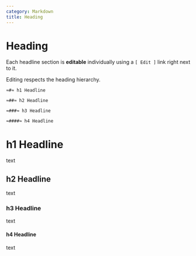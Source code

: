 ```yaml
---
category: Markdown
title: Heading
---
```


# Heading

Each headline section is **editable** individually using a `[ Edit ]` link right next to it. 

Editing respects the heading hierarchy.

```
≈#≈ h1 Headline

≈##≈ h2 Headline

≈###≈ h3 Headline

≈####≈ h4 Headline
```
# h1 Headline

text

## h2 Headline

text

### h3 Headline

text

#### h4 Headline

text